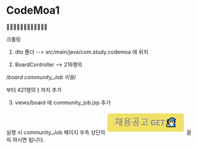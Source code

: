 # CodeMoa1
👨‍💻👨‍💻👨‍💻👨‍💻👨‍💻👨‍💻

크롤링

1. dto 폴더 --> src/main/java/com.study.codemoa 에 위치

2. BoardController --> 216행의 

/*board community_Job 이동*/
  
  부터 421행의 } 까지 추가
  
3. views/board 에 community_job.jsp 추가

실행 시 community_Job 페이지 우측 상단의
![잡마법사](./images/jobWizard.png) 클릭 하시면 됩니다.
